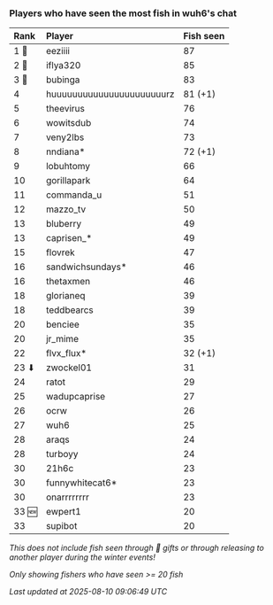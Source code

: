### Players who have seen the most fish in wuh6's chat

| Rank  | Player                    | Fish seen |
|:------|:--------------------------|:----------|
| 1 🥇  | eeziiii                   | 87        |
| 2 🥈  | iflya320                  | 85        |
| 3 🥉  | bubinga                   | 83        |
| 4     | huuuuuuuuuuuuuuuuuuuuuurz | 81 (+1)   |
| 5     | theevirus                 | 76        |
| 6     | wowitsdub                 | 74        |
| 7     | veny2lbs                  | 73        |
| 8     | nndiana*                  | 72 (+1)   |
| 9     | lobuhtomy                 | 66        |
| 10    | gorillapark               | 64        |
| 11    | commanda_u                | 51        |
| 12    | mazzo_tv                  | 50        |
| 13    | bluberry                  | 49        |
| 13    | caprisen_*                | 49        |
| 15    | flovrek                   | 47        |
| 16    | sandwichsundays*          | 46        |
| 16    | thetaxmen                 | 46        |
| 18    | glorianeq                 | 39        |
| 18    | teddbearcs                | 39        |
| 20    | benciee                   | 35        |
| 20    | jr_mime                   | 35        |
| 22    | flvx_flux*                | 32 (+1)   |
| 23 ⬇  | zwockel01                 | 31        |
| 24    | ratot                     | 29        |
| 25    | wadupcaprise              | 27        |
| 26    | ocrw                      | 26        |
| 27    | wuh6                      | 25        |
| 28    | araqs                     | 24        |
| 28    | turboyy                   | 24        |
| 30    | 21h6c                     | 23        |
| 30    | funnywhitecat6*           | 23        |
| 30    | onarrrrrrrr               | 23        |
| 33 🆕 | ewpert1                   | 20        |
| 33    | supibot                   | 20        |

_This does not include fish seen through 🎁 gifts or through releasing to another player during the winter events!_

_Only showing fishers who have seen >= 20 fish_

_Last updated at 2025-08-10 09:06:49 UTC_
